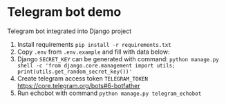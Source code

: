 # Telegram bot demo

Telegram bot integrated into Django project

1. Install requirements
`pip install -r requirements.txt`
2. Copy `.env` from `.env.example` and fill with data below:
3. Django `SECRET_KEY` can be generated with command:
`python manage.py shell -c 'from django.core.management import utils; print(utils.get_random_secret_key())'`
4. Create telegram access token `TELEGRAM_TOKEN` https://core.telegram.org/bots#6-botfather
5. Run echobot with command `python manage.py telegram_echobot`
